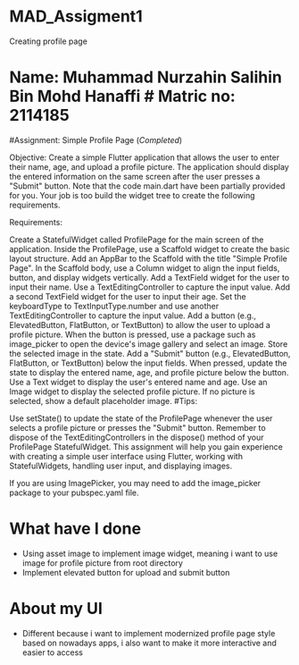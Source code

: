 # MAD_Assigment1
Creating profile page

# Name: Muhammad Nurzahin Salihin Bin Mohd Hanaffi            # Matric no: 2114185

#Assignment: Simple Profile Page (*Completed*)

Objective: Create a simple Flutter application that allows the user to enter their name, age, and upload a profile picture. The application should display the entered information on the same screen after the user presses a "Submit" button. Note that the code main.dart have been partially provided for you. Your job is too build the widget tree to create the following requirements.

Requirements:

Create a StatefulWidget called ProfilePage for the main screen of the application.
Inside the ProfilePage, use a Scaffold widget to create the basic layout structure.
Add an AppBar to the Scaffold with the title "Simple Profile Page". In the Scaffold body, use a Column widget to align the input fields, button, and display widgets vertically.
Add a TextField widget for the user to input their name. Use a TextEditingController to capture the input value.
Add a second TextField widget for the user to input their age. Set the keyboardType to TextInputType.number and use another TextEditingController to capture the input value.
Add a button (e.g., ElevatedButton, FlatButton, or TextButton) to allow the user to upload a profile picture. When the button is pressed, use a package such as image_picker to open the device's image gallery and select an image. Store the selected image in the state.
Add a "Submit" button (e.g., ElevatedButton, FlatButton, or TextButton) below the input fields. When pressed, update the state to display the entered name, age, and profile picture below the button.
Use a Text widget to display the user's entered name and age.
Use an Image widget to display the selected profile picture. If no picture is selected, show a default placeholder image.
#Tips:

Use setState() to update the state of the ProfilePage whenever the user selects a profile picture or presses the "Submit" button. Remember to dispose of the TextEditingControllers in the dispose() method of your ProfilePage StatefulWidget. This assignment will help you gain experience with creating a simple user interface using Flutter, working with StatefulWidgets, handling user input, and displaying images.

If you are using ImagePicker, you may need to add the image_picker package to your pubspec.yaml file.

# What have I done
- Using asset image to implement image widget, meaning i want to use image for profile picture from root directory
- Implement elevated button for upload and submit button

# About my UI
- Different because i want to implement modernized profile page style based on nowadays apps, i also want to make it more interactive and easier to access


